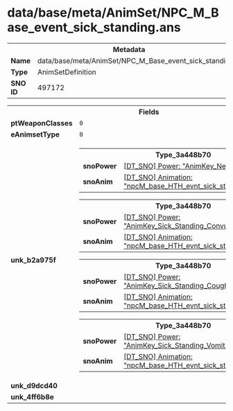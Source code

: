 <h1>data/base/meta/AnimSet/NPC_M_Base_event_sick_standing.ans</h1><table><tr><th colspan="100%">Metadata</th></tr><tr><td><b>Name</b></td><td>data/base/meta/AnimSet/NPC_M_Base_event_sick_standing.ans</td></tr><tr><td><b>Type</b></td><td>AnimSetDefinition</td></tr><tr><td><b>SNO ID</b></td><td>497172</td></tr></table>

<table><tr><th colspan="100%">Fields</th></tr><tr><td><b>ptWeaponClasses</b></td><td><code>0</code>
</td></tr><tr><td><b>eAnimsetType</b></td><td><code>0</code></td></tr><tr><td><b>unk_b2a975f</b></td><td><table><tr><th colspan="100%">Type_3a448b70</th></tr><tr><td><b>snoPower</b></td><td><a href="..\Power\AnimKey_Neutral.pow.md">[DT_SNO] Power: "AnimKey_Neutral"</a></td></tr><tr><td><b>snoAnim</b></td><td><a href="..\Anim\npcM_base_HTH_evnt_sick_standing_idle.ani.md">[DT_SNO] Animation: "npcM_base_HTH_evnt_sick_standing_idle"</a></td></tr></table>


<table><tr><th colspan="100%">Type_3a448b70</th></tr><tr><td><b>snoPower</b></td><td><a href="..\Power\AnimKey_Sick_Standing_Convulse.pow.md">[DT_SNO] Power: "AnimKey_Sick_Standing_Convulse"</a></td></tr><tr><td><b>snoAnim</b></td><td><a href="..\Anim\npcM_base_HTH_evnt_sick_standing_convulse.ani.md">[DT_SNO] Animation: "npcM_base_HTH_evnt_sick_standing_convulse"</a></td></tr></table>


<table><tr><th colspan="100%">Type_3a448b70</th></tr><tr><td><b>snoPower</b></td><td><a href="..\Power\AnimKey_Sick_Standing_Cough.pow.md">[DT_SNO] Power: "AnimKey_Sick_Standing_Cough"</a></td></tr><tr><td><b>snoAnim</b></td><td><a href="..\Anim\npcM_base_HTH_evnt_sick_standing_cough.ani.md">[DT_SNO] Animation: "npcM_base_HTH_evnt_sick_standing_cough"</a></td></tr></table>


<table><tr><th colspan="100%">Type_3a448b70</th></tr><tr><td><b>snoPower</b></td><td><a href="..\Power\AnimKey_Sick_Standing_Vomit.pow.md">[DT_SNO] Power: "AnimKey_Sick_Standing_Vomit"</a></td></tr><tr><td><b>snoAnim</b></td><td><a href="..\Anim\npcM_base_HTH_evnt_sick_standing_vomit.ani.md">[DT_SNO] Animation: "npcM_base_HTH_evnt_sick_standing_vomit"</a></td></tr></table>


</td></tr><tr><td><b>unk_d9dcd40</b></td><td></td></tr><tr><td><b>unk_4ff6b8e</b></td><td></td></tr></table>

